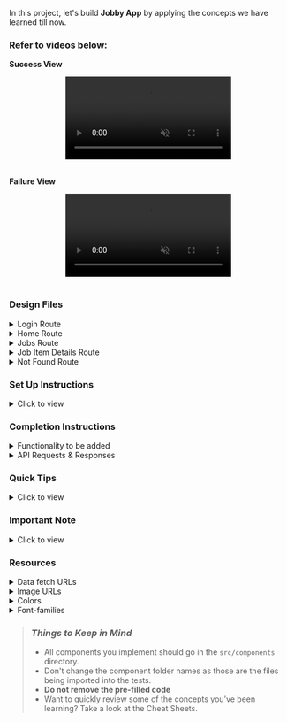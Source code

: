 In this project, let's build **Jobby App** by applying the concepts we have learned till now.

### Refer to videos below:

**Success View** <br/>

<div style="text-align: center;">
  <video style="max-width:80%;box-shadow:0 2.8px 2.2px rga(0, 0, 0, 0.12);outline:none;" loop="true" autoPlay="autoPlay" controls="controls" muted>
    <source src="https://assets.ccbp.in/frontend/content/react-js/jobby-app-success-output-v0.mp4" type="video/mp4">
    
  </video>
</div>
<br/>

**Failure View** <br/>

<div style="text-align: center;">
  <video style="max-width:80%;box-shadow:0 2.8px 2.2px rga(0, 0, 0, 0.12);outline:none;" loop="true" autoPlay="autoPlay" controls="controls" muted>
    <source src="https://assets.ccbp.in/frontend/content/react-js/jobby-app-failure-output-v0.mp4" type="video/mp4">
  </video>
</div>
<br/>

### Design Files

<details>
<summary>Login Route</summary>

- [Extra Small (Size < 576px) and Small (Size >= 576px) - Login Success](https://assets.ccbp.in/frontend/content/react-js/jobby-app-login-sm-output.png)
- [Extra Small (Size < 576px) and Small (Size >= 576px) - Login Failure](https://assets.ccbp.in/frontend/content/react-js/jobby-app-login-failure-sm-output.png)
- [Medium (Size >= 768px), Large (Size >= 992px) and Extra Large (Size >= 1200px) - Login Success](https://assets.ccbp.in/frontend/content/react-js/jobby-app-login-lg-output.png)
- [Medium (Size >= 768px), Large (Size >= 992px) and Extra Large (Size >= 1200px) - Login Failure](https://assets.ccbp.in/frontend/content/react-js/jobby-app-login-failure-lg-output.png)
</details>

<details>
<summary>Home Route</summary>

- [Extra Small (Size < 576px) and Small (Size >= 576px) - Home](https://assets.ccbp.in/frontend/content/react-js/jobby-app-home-sm-output.png)
- [Medium (Size >= 768px), Large (Size >= 992px) and Extra Large (Size >= 1200px) - Home](https://assets.ccbp.in/frontend/content/react-js/jobby-app-home-lg-output.png)
</details>

<details>
<summary>Jobs Route</summary>

- [Extra Small (Size < 576px) and Small (Size >= 576px) - Jobs Success](https://assets.ccbp.in/frontend/content/react-js/jobby-app-jobs-success-sm-output-v0.png)
- [Extra Small (Size < 576px) and Small (Size >= 576px) - No Jobs](https://assets.ccbp.in/frontend/content/react-js/jobby-app-no-jobs-sm-output.png)
- [Extra Small (Size < 576px) and Small (Size >= 576px) - Profile Failure](https://assets.ccbp.in/frontend/content/react-js/jobby-app-profile-failure-sm-output-v0.png)
- [Extra Small (Size < 576px) and Small (Size >= 576px) - Jobs Failure](https://assets.ccbp.in/frontend/content/react-js/jobby-app-jobs-failure-sm-output-v0.png)
- [Medium (Size >= 768px), Large (Size >= 992px) and Extra Large (Size >= 1200px) - Jobs Success](https://assets.ccbp.in/frontend/content/react-js/jobby-app-jobs-success-lg-output-v0.png)
- [Medium (Size >= 768px), Large (Size >= 992px) and Extra Large (Size >= 1200px) - No Jobs](https://assets.ccbp.in/frontend/content/react-js/jobby-app-no-jobs-lg-output-v0.png)
- [Medium (Size >= 768px), Large (Size >= 992px) and Extra Large (Size >= 1200px) - Profile Failure](https://assets.ccbp.in/frontend/content/react-js/jooby-app-profile-failure-lg-output-v0.png)
- [Medium (Size >= 768px), Large (Size >= 992px) and Extra Large (Size >= 1200px) - Jobs Failure](https://assets.ccbp.in/frontend/content/react-js/jobby-app-jobs-failure-lg-output-v0.png)
</details>

<details>
<summary>Job Item Details Route</summary>

- [Extra Small (Size < 576px) and Small (Size >= 576px) - Job Details Success](https://assets.ccbp.in/frontend/content/react-js/jobby-app-job-details-success-sm-output-v0.png)
- [Extra Small (Size < 576px) and Small (Size >= 576px) - Job Details Failure](https://assets.ccbp.in/frontend/content/react-js/jobby-app-job-details-failure-sm-output.png)
- [Medium (Size >= 768px), Large (Size >= 992px) and Extra Large (Size >= 1200px) - Job Details Success](https://assets.ccbp.in/frontend/content/react-js/jobby-app-job-details-success-lg-output-v0.png)
- [Medium (Size >= 768px), Large (Size >= 992px) and Extra Large (Size >= 1200px) - Job Details Failure](https://assets.ccbp.in/frontend/content/react-js/jobby-app-job-details-failure-lg-output.png)
</details>

<details>
<summary>Not Found Route</summary>

- [Extra Small (Size < 576px) and Small (Size >= 576px) - Not Found](https://assets.ccbp.in/frontend/content/react-js/jobby-app-not-found-sm-output.png)
- [Medium (Size >= 768px), Large (Size >= 992px) and Extra Large (Size >= 1200px) - Not Found](https://assets.ccbp.in/frontend/content/react-js/jobby-app-not-found-lg-output.png)
</details>

### Set Up Instructions

<details>
<summary>Click to view</summary>

- Download dependencies by running `npm install`
- Start up the app using `npm start`
</details>

### Completion Instructions

<details>
<summary>Functionality to be added</summary>
<br/>

The app must have the following functionalities

- **Login Route**

  - When invalid credentials are provided and the Login button is clicked, then the respective error message received from the response should be displayed
  - When a valid username and password are provided and the Login button is clicked, then the page should be navigated to the **Home** route
  - When an _unauthenticated_ user, tries to access the `HomeRoute`, `JobsRoute`, `JobDetailsRoute`, then the page should be navigated to **Login** route
  - When an _authenticated_ user, tries to access the `HomeRoute`, `JobsRoute`, `JobDetailsRoute`, then the page should be navigated to the respective route
  - When an authenticated user tries to access the `LoginRoute`, then the page should be navigated to the **Home** route

- **Home Route**

  - When an authenticated user opens the **Home** Route and,
    - Clicks on the **Jobs** link in the Header, then the page should be navigated to the **Jobs** route
    - Clicks on the **Find Jobs** button, then the page should be navigated to the **Jobs** route

- **Jobs Route**

  - When an authenticated user opens the **Jobs** route
    - An HTTP GET request should be made to **profileApiUrl**
      - **_Loader_** should be displayed while the HTTP request is fetching the data
      - After the data is fetched successfully, the response received should be displayed
      - If the HTTP GET request made is unsuccessful, then the [Failure view](https://assets.ccbp.in/frontend/content/react-js/jobby-app-profile-failure-lg-output.png) should be displayed.
        - When **Retry** button is clicked, an HTTP GET request should be made to **profileApiUrl**
    - An HTTP GET request should be made to **jobsApiUrl** with `employment_type`, `minimum_package` and `search` as query parameters with initial values
      - **_Loader_** should be displayed while the HTTP request is fetching the data
      - After the data is fetched successfully, display the list of jobs received in the response
      - If the HTTP GET request made is unsuccessful, then the [Failure view](https://assets.ccbp.in/frontend/content/react-js/jobby-app-jobs-failure-lg-output.png) should be displayed
        - When **Retry** button is clicked, an HTTP GET request should be made to **jobsApiUrl**
    - When a value is provided in the Search Input and button with search icon is clicked
      - Make an HTTP GET request to the **jobsApiUrl** with `jwt_token` in the Cookies and query parameter `search` with value as the text provided in the Search Input
      - **_Loader_** should be displayed while the HTTP request is fetching the data
      - After the data is fetched successfully, display the list of jobs received in the response
    - When **Employment Types** options are selected
      - Make an HTTP GET request to the **jobsApiUrl** with `jwt_token` in the Cookies and query parameter `employment_type` with value as a list of selected employment type id's as a single string separated by `,`
      - **_Loader_** should be displayed while the HTTP request is fetching the data
      - After the data is fetched successfully, display the list of jobs received in the response
    - When **Salary Range** is selected
      - Make an HTTP GET request to the **jobsApiUrl** with `jwt_token` in the Cookies and query parameter `minimum_package` with value as the id of the selected salary range
      - **_Loader_** should be displayed while the HTTP request is fetching the data
      - After the data is fetched successfully, display the list of jobs received in the response
    - When the HTTP GET request made to the **jobsApiUrl** returns an empty list for jobs then [No Jobs View](https://assets.ccbp.in/frontend/content/react-js/jobby-app-no-jobs-lg-output.png) should be displayed
  - When multiple filters are applied, then the HTTP GET request should be made with all the filters that are applied
  - For example: When the **Full Time** and **Part Time** employment types are selected, salary range **10 LPA and above** is selected and search input field is empty, then the **jobsApiUrl** will be as follows

    ```js
    const apiUrl = 'https://apis.ccbp.in/jobs?employment_type=FULLTIME,PARTTIME&minimum_package=1000000&search=""'
    ```

  - **Home** link is clicked in Header, the page should be navigated to the **Home** route
  - When the **website logo** image is clicked, the page should be navigated to the **Home** route
  - When a **job** is clicked, the page should be navigated to the **Job Item Details** route

- **Job Item Details Route**

  - When an authenticated user opens the **Job Item Details** route
    - An HTTP GET request should be made to **jobDetailsApiUrl** with `jwt_token` in the Cookies and `job_id` as path parameter
      - **_loader_** should be displayed while the HTTP request is fetching the data
      - After the HTTP request is successful, the response received should be displayed
      - The list of similar jobs should be displayed
      - If the HTTP GET request made is unsuccessful, then the [Failure view](https://assets.ccbp.in/frontend/content/react-js/jobby-app-job-details-failure-lg-output.png) should be displayed
        - When **Retry** button is clicked, an HTTP GET request should be made to **jobDetailsApiUrl**
  - When we click on the **Visit** button, then the corresponding company website URL is opened in the new tab

- **Not Found Route**

  - When a random path is provided in the URL then the page should navigate to the **Not Found** route

- `employmentTypesList` consists of a list of employmentType objects with the following properties in each employmentType object

  |       Key        | Data Type |
  | :--------------: | :-------: |
  | employmentTypeId |  String   |
  |      label       |  String   |

- `salaryRangesList` consists of a list of salaryRange objects with the following properties in each salaryRange object

  |      Key      | Data Type |
  | :-----------: | :-------: |
  | salaryRangeId |  String   |
  |     label     |  String   |

</details>

<details>

<summary>API Requests & Responses</summary>

- The success example response received from request to the **loginApiUrl** will be

  ```json
  {
    "jwt_token": "eyJhbGciOiJIUzI1NiIsInR5cCI6IkpXVCJ9.eyJ1c2VybmFtZSI6InJhaHVsIiwicm9sZSI6IlBSSU1FX1VTRVIiLCJpYXQiOjE2MTk2Mjg2MTN9. nZDlFsnSWArLKKeF0QbmdVfLgzUbx1BGJsa2kc_21Y"
  }
  ```

- The failure example response received from request to the **loginApiUrl** will be

  ```json
  {
    "status_code": 404,
    "error_msg": "Username is not found"
  }
  ```

- The example response received from request to the **profileApiUrl** will be

  ```json
  {
    "profile_details": {
      "name": "Rahul Attuluri",
      "profile_image_url": "https://assets.ccbp.in/frontend/react-js/male-avatar-img.png",
      "short_bio": "Lead Software Developer and AI-ML expert"
    }
  }
  ```

- The example response received from request to the **jobsApiUrl** will be

  ```json
  {
    "jobs": [
      {
        "company_logo_url": "https://assets.ccbp.in/frontend/react-js/jobby-app/netflix-img.png",
        "employment_type": "Internship",
        "id": "bb95e51b-b1b2-4d97-bee4-1d5ec2b96751",
        "job_description": "We are looking for a DevOps Engineer with a minimum of 5 years of industry experience, preferably working in the financial IT community. The position in the team is focused on delivering exceptional services to both BU and Dev partners to minimize/avoid any production outages. The role will focus on production support.",
        "location": "Delhi",
        "package_per_annum": "10 LPA",
        "rating": 4,
        "title": "Devops Engineer"
      }
      ...
    ],
    "total":60,
  }
  ```

- The example response received from request to the **jobDetailsApiUrl** will be

  ```json
  {
    "job_details": {
      "company_logo_url": "https://assets.ccbp.in/frontend/react-js/jobby-app/netflix-img.png",
      "company_website_url": "https://about.netflix.com/en",
      "employment_type": "Internship",
      "id": "bb95e51b-b1b2-4d97-bee4-1d5ec2b96751",
      "job_description": "We are looking for a DevOps Engineer with a minimum of 5 years of industry experience, preferably working in the financial IT community. The position in the team is focused on delivering exceptional services to both BU and Dev",
      "skills": [
        {
          "image_url": "https://assets.ccbp.in/frontend/react-js/jobby-app/docker-img.png",
          "name": "Docker"
        },
        ...
      ],
      "life_at_company": {
        "description": "Our core philosophy is people over process. Our culture has been instrumental to our success. It has helped us attract and retain stunning colleagues, making work here more satisfying. Entertainment, like friendship, is a fundamental human need, and it changes how we feel and gives us common ground. We want to entertain the world.",
        "image_url": "https://assets.ccbp.in/frontend/react-js/jobby-app/life-netflix-img.png"
      },
      "location":"Delhi",
      "package_per_annum":"10 LPA",
      "rating":4
    },
    "similar_jobs": [
      {
        "company_logo_url": "https://assets.ccbp.in/frontend/react-js/jobby-app/netflix-img.png",
        "employment_type": "Freelance",
        "id": "2b40029d-e5a5-48cc-84a6-b6e12d25625d",
        "job_description": "The Experimentation Platform team builds internal tools with a big impact across the company. We are looking to add a UI engineer to our team to continue to improve our experiment analysis workflow and tools. Ideal candidates will be excited by direct contact with our users, fast feedback, and quick iteration.",
        "location": "Delhi",
        "rating": 4,
        "title": "Frontend Engineer"
      },
      ...
    ]
  }
  ```

</details>

### Quick Tips

<details close>
<summary>Click to view</summary>
<br>

- To convert a list of items as a comma-separated string we can use the array method `join`

</details>

### Important Note

<details>
<summary>Click to view</summary>

<br/>

**The following instructions are required for the tests to pass**

- `Home` route should consist of "/" in the URL path
- `Login` route should consist of "/login" in the URL path
- `Jobs` route should consist of "/jobs" in the URL path
- `Job Item Details` route should consist of "/jobs/:id" in the URL path
- No need to use the `BrowserRouter` in `App.js` as we have already included in `index.js`

- User credentials

  ```text
   username: rahul
   password: rahul@2021

  ```

- Wrap the `Loader` component with an HTML container element and add the `testId` attribute value as `loader` to it

  ```jsx
  <div className="loader-container" testId="loader">
    <Loader type="ThreeDots" color="#ffffff" height="50" width="50" />
  </div>
  ```

- The HTML button element in Jobs Route has the `testId` attribute value as `searchButton` to it

  ```jsx
  <button type="button" testId="searchButton">
    <BsSearch className="search-icon" />
  </button>
  ```

- The profile image in Jobs Route should have the alt text as **profile**
- The company logo images in Jobs Route should have the alt text as **company logo**
- The company logo image in Job Item Details Route should have the alt text as **job details company logo**
- The life at company image in Job Item Details Route should have the alt text as **life at company**
- The skill images in the Job Item Details Route should have the alt text as the value of the key `name` from each object in the **skills** list in jobDetailsResponse
- The company logo image in similar Job Item in Job Item Details Route should have the alt text as **similar job company logo**
</details>

### Resources

<details>
<summary>Data fetch URLs</summary>

- [https://apis.ccbp.in/login](https://apis.ccbp.in/login)
- [https://apis.ccbp.in/profile](https://apis.ccbp.in/profile)
- [https://apis.ccbp.in/jobs](https://apis.ccbp.in/jobs)
- [https://apis.ccbp.in/jobs/:id](https://apis.ccbp.in/jobs/:id)

```jsx
// Example URL with query parameters and values
const apiUrl = 'https://apis.ccbp.in/jobs?employment_type=FULLTIME,PARTTIME&minimum_package=1000000&search='
```

</details>

<details>
<summary>Image URLs</summary>

- [https://assets.ccbp.in/frontend/react-js/logo-img.png](https://assets.ccbp.in/frontend/react-js/logo-img.png) alt should be **website logo**

- [https://assets.ccbp.in/frontend/react-js/home-lg-bg.png](https://assets.ccbp.in/frontend/react-js/home-lg-bg.png)
- [https://assets.ccbp.in/frontend/react-js/home-sm-bg.png](https://assets.ccbp.in/frontend/react-js/home-sm-bg.png)
- [https://assets.ccbp.in/frontend/react-js/profile-bg.png](https://assets.ccbp.in/frontend/react-js/profile-bg.png)
- [https://assets.ccbp.in/frontend/react-js/failure-img.png](https://assets.ccbp.in/frontend/react-js/failure-img.png) alt should be **failure view**
- [https://assets.ccbp.in/frontend/react-js/no-jobs-img.png](https://assets.ccbp.in/frontend/react-js/no-jobs-img.png) alt should be **no jobs**
- [https://assets.ccbp.in/frontend/react-js/jobby-app-not-found-img.png](https://assets.ccbp.in/frontend/react-js/jobby-app-not-found-img.png) alt should be **not found**

</details>

<details>
<summary>Colors</summary>

<br/>
<div style="background-color: #64748b; width: 150px; padding: 10px; color: white">Hex: #64748b</div>
<div style="background-color: #4f46e5; width: 150px; padding: 10px; color: white">Hex: #4f46e5</div>
<div style="background-color: #f8fafc; width: 150px; padding: 10px; color: black">Hex: #f8fafc</div>
<div style="background-color: #272727; width: 150px; padding: 10px; color: white">Hex: #272727</div>
<div style="background-color: #ffffff; width: 150px; padding: 10px; color: black">Hex: #ffffff</div>
<div style="background-color: #b6c5ff; width: 150px; padding: 10px; color: black">Hex: #b6c5ff</div>
<div style="background-color: #6366f1; width: 150px; padding: 10px; color: white">Hex: #6366f1</div>
<div style="background-color: #2c364c; width: 150px; padding: 10px; color: white">Hex: #2c364c</div>
<div style="background-color: #000000; width: 150px; padding: 10px; color: white">Hex: #000000</div>
<div style="background-color: #f1f5f9; width: 150px; padding: 10px; color: black">Hex: #f1f5f9</div>
<div style="background-color: #fbbf24; width: 150px; padding: 10px; color: white">Hex: #fbbf24</div>
<div style="background-color: #202020; width: 150px; padding: 10px; color: white">Hex: #202020</div>
<div style="background-color: #cbd5e1; width: 150px; padding: 10px; color: black">Hex: #cbd5e1</div>
<div style="background-color: #7e858e; width: 150px; padding: 10px; color: black">Hex: #7e858e</div>
<div style="background-color: #121212; width: 150px; padding: 10px; color: white">Hex: #121212</div>
<div style="background-color: #475569; width: 150px; padding: 10px; color: white">Hex: #475569</div>
<div style="background-color: #ff0b37; width: 150px; padding: 10px; color: white">Hex: #ff0b37</div>
<br/>
</details>

<details>
<summary>Font-families</summary>

- Roboto
</details>

> ### _Things to Keep in Mind_
>
> - All components you implement should go in the `src/components` directory.
> - Don't change the component folder names as those are the files being imported into the tests.
> - **Do not remove the pre-filled code**
> - Want to quickly review some of the concepts you’ve been learning? Take a look at the Cheat Sheets.
